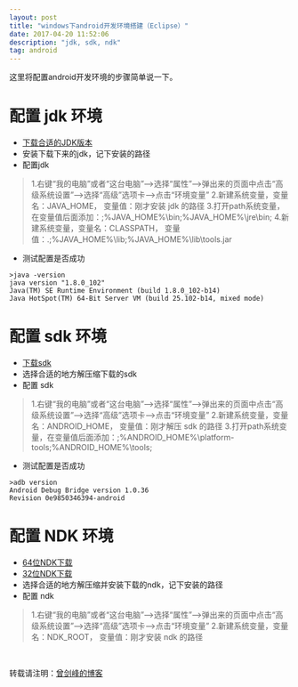 ```yaml
---
layout: post
title: "windows下android开发环境搭建（Eclipse）"
date: 2017-04-20 11:52:06 
description: "jdk, sdk, ndk"
tag: android
---
```



这里将配置android开发环境的步骤简单说一下。
     

# 配置 jdk 环境
* [下载合适的JDK版本](http://www.oracle.com/technetwork/java/javase/downloads/index.html)
* 安装下载下来的jdk，记下安装的路径
* 配置jdk
> 1.右键“我的电脑”或者“这台电脑”——>选择“属性”——>弹出来的页面中点击“高级系统设置”——>选择“高级”选项卡——>点击“环境变量”
> 2.新建系统变量，变量名：JAVA_HOME， 变量值：刚才安装 jdk 的路径
> 3.打开path系统变量，在变量值后面添加：;%JAVA_HOME%\bin;%JAVA_HOME%\jre\bin;
> 4.新建系统变量，变量名：CLASSPATH， 变量值：.;%JAVA_HOME%\lib;%JAVA_HOME%\lib\tools.jar
* 测试配置是否成功
```
>java -version
java version "1.8.0_102"
Java(TM) SE Runtime Environment (build 1.8.0_102-b14)
Java HotSpot(TM) 64-Bit Server VM (build 25.102-b14, mixed mode)
```

# 配置 sdk 环境
* [下载sdk](https://dl.google.com/android/android-sdk_r24.4.1-windows.zip)
* 选择合适的地方解压缩下载的sdk
* 配置 sdk
> 1.右键“我的电脑”或者“这台电脑”——>选择“属性”——>弹出来的页面中点击“高级系统设置”——>选择“高级”选项卡——>点击“环境变量”
> 2.新建系统变量，变量名：ANDROID_HOME， 变量值：刚才解压 sdk 的路径
> 3.打开path系统变量，在变量值后面添加：;%ANDROID_HOME%\platform-tools;%ANDROID_HOME%\tools;
* 测试配置是否成功
```
>adb version
Android Debug Bridge version 1.0.36
Revision 0e9850346394-android
```

# 配置 NDK 环境
* [64位NDK下载](https://dl.google.com/android/repository/android-ndk-r13b-windows-x86.zip)
* [32位NDK下载](https://dl.google.com/android/repository/android-ndk-r13b-windows-x86_64.zip)
* 选择合适的地方解压缩并安装下载的ndk，记下安装的路径
* 配置 ndk
> 1.右键“我的电脑”或者“这台电脑”——>选择“属性”——>弹出来的页面中点击“高级系统设置”——>选择“高级”选项卡——>点击“环境变量”
> 2.新建系统变量，变量名：NDK_ROOT， 变量值：刚才安装 ndk 的路径

<br>

转载请注明：[曾剑峰的博客](https://surzeng.github.io)
